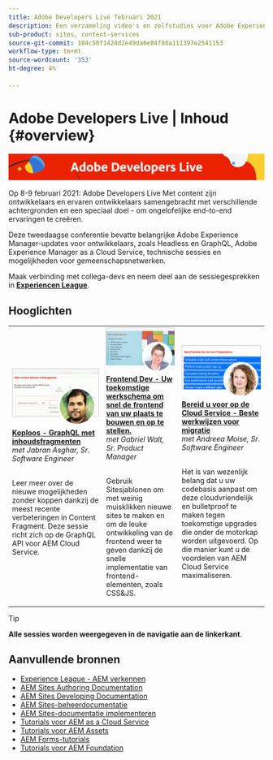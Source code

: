 ```yaml
---
title: Adobe Developers Live februari 2021
description: Een verzameling video's en zelfstudies voor Adobe Experience Manager Sites die worden geleverd als onderdeel van de Adobe Developers Live Content-gebeurtenis.
sub-product: sites, content-services
source-git-commit: 184c50f1424d2e49da6e84f88a111397e2541153
workflow-type: tm+mt
source-wordcount: '353'
ht-degree: 4%

---
```


# Adobe Developers Live | Inhoud {#overview}

<img alt="Adobe Developers Live" src="/help/adobe-developers-live/assets/adl.png" />

Op 8-9 februari 2021: Adobe Developers Live Met content zijn ontwikkelaars en ervaren ontwikkelaars samengebracht met verschillende achtergronden en een speciaal doel - om ongelofelijke end-to-end ervaringen te creëren.

Deze tweedaagse conferentie bevatte belangrijke Adobe Experience Manager-updates voor ontwikkelaars, zoals Headless en GraphQL, Adobe Experience Manager as a Cloud Service, technische sessies en mogelijkheden voor gemeenschapsnetwerken.

Maak verbinding met collega-devs en neem deel aan de sessiegesprekken in **[Experiencen League](http://adobe.ly/36Yd3v6)**.

## Hooglichten

<table>
  <tr>
   <td>
      <a href="headless-graphql-content-fragments.md">
      <img alt="Koploos - GraphQL met inhoudsfragmenten" src="/help/adobe-developers-live/assets/jabran.png"/>
      </a>
      <div>
         <a href="headless-graphql-content-fragments.md"><strong>Koploos - GraphQL met inhoudsfragmenten</strong></a>         
         <br/><em>met Jabran Asghar, Sr. Software Engineer</em>
      </div>
      <p>
        <br/>
         Leer meer over de nieuwe mogelijkheden zonder koppen dankzij de meest recente verbeteringen in Content Fragment. Deze sessie richt zich op de GraphQL API voor AEM Cloud Service.
      </p>
     </td>   
     <td>
      <a href="rapid-frontend-devlopment.md">
      <img alt="Frontend Dev - Uw toekomstige werkschema om snel de frontend van uw plaats te bouwen en op te stellen." src="/help/adobe-developers-live/assets/gabriel.png"/>
      </a>
      <div>
         <a href="rapid-frontend-devlopment.md"><strong>Frontend Dev - Uw toekomstige werkschema om snel de frontend van uw plaats te bouwen en op te stellen.</strong></a>
         <br/><em>met Gabriel Walt, Sr. Product Manager</em>
      </div>
      <p>
        <br/>
         Gebruik Sitesjablonen om met weinig muisklikken nieuwe sites te maken en om de leuke ontwikkeling van de frontend weer te geven dankzij de snelle implementatie van frontend-elementen, zoals CSS&amp;JS.
      </p>
   </td>
   </td>
     <td>
      <a href="get-ready-aem-cloud.md">
      <img alt="Bereid u voor op de Cloud Service - Beste werkwijzen voor migratie" src="/help/adobe-developers-live/assets/andreea.png"/>
      </a>
      <div>
         <a href="get-ready-aem-cloud.md"><strong>Bereid u voor op de Cloud Service - Beste werkwijzen voor migratie</strong></a>
         <br/><em>met Andreea Moise, Sr. Software Engineer</em>
      </div>
      <p>
        <br/>
         Het is van wezenlijk belang dat u uw codebasis aanpast om deze cloudvriendelijk en bulletproof te maken tegen toekomstige upgrades die onder de motorkap worden uitgevoerd. Op die manier kunt u de voordelen van AEM Cloud Service maximaliseren.
      </p>
   </td>
  </tr>
</table>

>[!TIP]
>
>**Alle sessies worden weergegeven in de navigatie aan de linkerkant**.

## Aanvullende bronnen

* [Experience League - AEM verkennen](https://experienceleague.adobe.com/#recommended/solutions/experience-manager)
* [AEM Sites Authoring Documentation](https://experienceleague.adobe.com/docs/experience-manager-65/authoring/home.html)
* [AEM Sites Developing Documentation](https://experienceleague.adobe.com/docs/experience-manager-65/developing/home.html)
* [AEM Sites-beheerdocumentatie](https://experienceleague.adobe.com/docs/experience-manager-65/administering/home.html)
* [AEM Sites-documentatie implementeren](https://experienceleague.adobe.com/docs/experience-manager-65/deploying/home.html)
* [Tutorials voor AEM as a Cloud Service](https://experienceleague.adobe.com/docs/experience-manager-learn/cloud-service/overview.html)
* [Tutorials voor AEM Assets](https://experienceleague.adobe.com/docs/experience-manager-learn/assets/overview.html)
* [AEM Forms-tutorials](https://experienceleague.adobe.com/docs/experience-manager-learn/forms/overview.html)
* [Tutorials voor AEM Foundation](https://experienceleague.adobe.com/docs/experience-manager-learn/foundation/overview.html)
